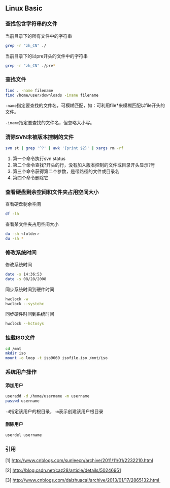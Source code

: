 ## Linux Basic

<!--### Shell命令-->

### 查找包含字符串的文件

当前目录下的所有文件中的字符串

```bash
grep -r "zh_CN" ./
```

当前目录下的以pre开头的文件中的字符串

```bash
grep -r "zh_CN" ./pre*
```

### 查找文件

```bash
find . -name filename
find /home/user/downloads -iname filename
```

`-name`指定要查找的文件名，可模糊匹配，如：可利用file*来模糊匹配以file开头的文件。

`-iname`指定要查找的文件名，但忽略大小写。

### 清除SVN未被版本控制的文件

``` bash
svn st | grep '^?' | awk '{print $2}' | xargs rm -rf
```

1. 第一个命令执行svn status
2. 第二个命令查找?开头的行，没有加入版本控制的文件或目录开头显示?号
3. 第三个命令获得第二个参数，是带路径的文件或目录名
4. 第四个命令删除它

### 查看硬盘剩余空间和文件夹占用空间大小

查看硬盘剩余空间
```bash
df -lh
```

查看某文件夹占用空间大小

```bash
du -sh <folder>
du -sh *
```

### 修改系统时间

修改系统时间

```bash
date -s 14:36:53
date -s 08/28/2008
```

同步系统时间到硬件时间

```bash
hwclock -w
hwclock --systohc
```

同步硬件时间到系统时间
```bash
hwclock --hctosys
```

### 挂载ISO文件

```bash
cd /mnt
mkdir iso
mount -o loop -t iso9660 isofile.iso /mnt/iso
```

### 系统用户操作

#### 添加用户

``` bash
useradd -d /home/username -m username
passwd username
```

```-d```指定该用户的根目录，```-m```表示创建该用户根目录

#### 删除用户

``` bash
userdel username
```

### 引用

[1] http://www.cnblogs.com/sunleecn/archive/2011/11/01/2232210.html

[2] http://blog.csdn.net/caz28/article/details/50246951

[3] http://www.cnblogs.com/daizhuacai/archive/2013/01/17/2865132.html 
